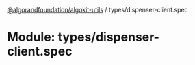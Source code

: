 [@algorandfoundation/algokit-utils](../index.md) / types/dispenser-client.spec

# Module: types/dispenser-client.spec
